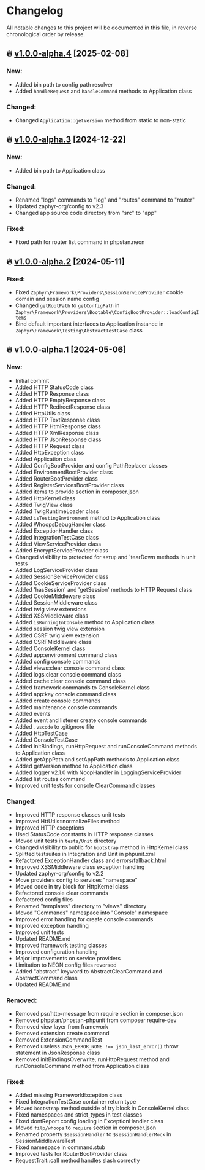 # Changelog

All notable changes to this project will be documented in this file, in reverse chronological order by release.

## 🔥 [v1.0.0-alpha.4](https://github.com/zaphyr-org/framework/compare/1.0.0-alpha.3...1.0.0-alpha.4) [2025-02-08]

### New:
* Added bin path to config path resolver
* Added `handleRequest` and `handleCommand` methods to Application class

### Changed:
* Changed `Application::getVersion` method from static to non-static

## 🔥 [v1.0.0-alpha.3](https://github.com/zaphyr-org/framework/compare/1.0.0-alpha.2...1.0.0-alpha.3) [2024-12-22]

### New:
* Added bin path to Application class

### Changed:
* Renamed "logs" commands to "log" and "routes" command to "router"
* Updated zaphyr-org/config to v2.3
* Changed app source code directory from "src" to "app"

### Fixed:
* Fixed path for router list command in phpstan.neon

## 🔥 [v1.0.0-alpha.2](https://github.com/zaphyr-org/framework/compare/1.0.0-alpha.1...1.0.0-alpha.2) [2024-05-11]

### Fixed:
* Fixed `Zaphyr\Framework\Providers\SessionServiceProvider` cookie domain and session name config
* Changed `getRootPath` to `getConfigPath` in `Zaphyr\Framework\Providers\Bootable\ConfigBootProvider::loadConfigItems`
* Bind default important interfaces to Application instance in `Zaphyr\Framework\Testing\AbstractTestCase` class

## 🔥 v1.0.0-alpha.1 [2024-05-06]

### New:
* Initial commit
* Added HTTP StatusCode class
* Added HTTP Response class
* Added HTTP EmptyResponse class
* Added HTTP RedirectResponse class
* Added HttpUtils class
* Added HTTP TextResponse class
* Added HTTP HtmlResponse class
* Added HTTP XmlResponse class
* Added HTTP JsonResponse class
* Added HTTP Request class
* Added HttpException class
* Added Application class
* Added ConfigBootProvider and config PathReplacer classes
* Added EnvironmentBootProvider class
* Added RouterBootProvider class
* Added RegisterServicesBootProvider class
* Added items to provide section in composer.json
* Added HttpKernel class
* Added TwigView class
* Added TwigRuntimeLoader class
* Added `isTestingEnvironment` method to Application class
* Added WhoopsDebugHandler class
* Added ExceptionHandler class
* Added IntegrationTestCase class
* Added ViewServiceProvider class
* Added EncryptServiceProvider class
* Changed visibility to protected for `setUp` and `tearDown methods in unit tests
* Added LogServiceProvider class
* Added SessionServiceProvider class
* Added CookieServiceProvider class
* Added 'hasSession' and 'getSession' methods to HTTP Request class
* Added CookieMiddleware class
* Added SessionMiddleware class
* Added twig view extensions
* Added XSSMiddleware class
* Added `isRunningInConsole` method to Application class
* Added session twig view extension
* Added CSRF twig view extension
* Added CSRFMiddleware class
* Added ConsoleKernel class
* Added app:environment command class
* Added config console commands
* Added views:clear console command class
* Added logs:clear console command class
* Added cache:clear console command class
* Added framework commands to ConsoleKernel class
* Added app:key console command class
* Added create console commands
* Added maintenance console commands
* Added events
* Added event and listener create console commands
* Added `.vscode` to .gitignore file
* Added HttpTestCase
* Added ConsoleTestCase
* Added initBindings, runHttpRequest and runConsoleCommand methods to Application class
* Added getAppPath and setAppPath methods to Application class
* Added getVersion method to Application class
* Added logger v2.1.0 with NoopHandler in LoggingServiceProvider
* Added list routes command
* Improved unit tests for console ClearCommand classes

### Changed:
* Improved HTTP response classes unit tests
* Improved HttUtils::normalizeFiles method
* Improved HTTP exceptions
* Used StatusCode constants in HTTP response classes
* Moved unit tests in `tests/Unit` directory
* Changed visibility to public for `bootstrap` method in HttpKernel class
* Splitted testsuites in Integration and Unit in phpunit.xml
* Refactored ExceptionHandler class and errors/fallback.html
* Improved XSSMiddleware class exception handling
* Updated zaphyr-org/config to v2.2
* Move providers config to services "namespace"
* Moved code in try block for HttpKernel class
* Refactored console clear commands
* Refactored config files
* Renamed "templates" directory to "views" directory
* Moved "Commands" namespace into "Console" namespace
* Improved error handling for create console commands
* Improved exception handling
* Improved unit tests
* Updated README.md
* Improved framework testing classes
* Improved configuration handling
* Major improvements on service providers
* Limitation to NEON config files reversed
* Added "abstract" keyword to AbstractClearCommand and AbstractCommand class
* Updated README.md

### Removed:
* Removed psr/http-message from require section in composer.json
* Removed phpstan/phpstan-phpunit from composer require-dev
* Removed view layer from framework
* Removed extension create command
* Removed ExtensionCommandTest
* Removed useless `JSON_ERROR_NONE !== json_last_error()` throw statement in JsonResponse class
* Removed initBindingsOverwrite, runHttpRequest method and runConsoleCommand method from Application class

### Fixed:
* Added missing FrameworkException class
* Fixed IntegrationTestCase container return type
* Moved `bootstrap` method outside of try block in ConsoleKernel class
* Fixed namespaces and strict_types in test classes
* Fixed dontReport config loading in ExceptionHandler class
* Moved `filp/whoops` to `require` section in composer.json
* Renamed property `$sessionHandler` to `$sessionHandlerMock` in SessionMiddlewareTest
* Fixed namespace in command.stub
* Improved tests for RouterBootProvider class
* RequestTrait::call method handles slash correctly
